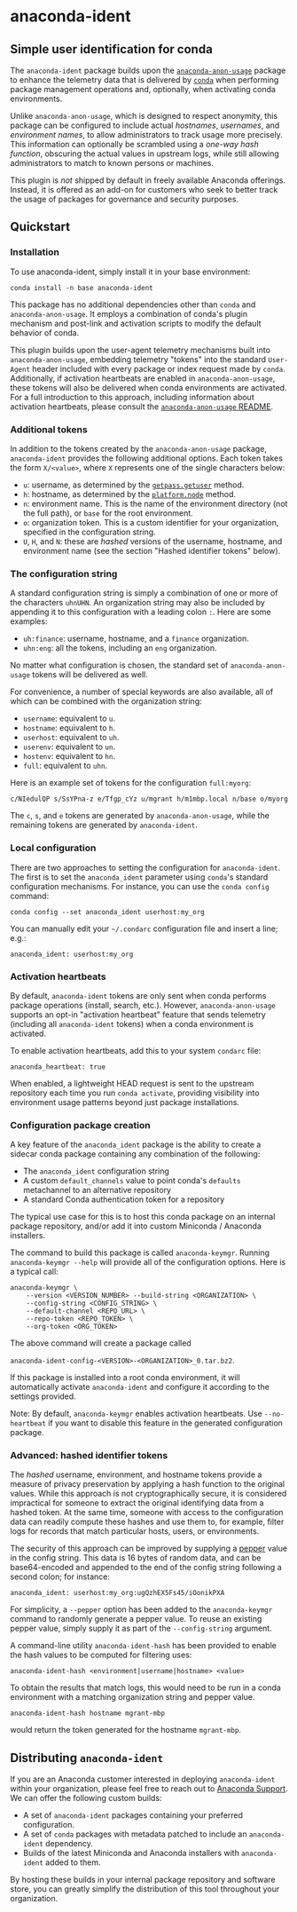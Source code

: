 # anaconda-ident

## Simple user identification for conda

The `anaconda-ident` package builds upon the
[`anaconda-anon-usage`](https://github.com/anaconda/anaconda-anon-usage)
package to enhance the telemetry data that is delivered by
[`conda`](https://docs.conda.io/) when performing package management
operations and, optionally, when activating conda environments.

Unlike `anaconda-anon-usage`, which is designed to respect anonymity,
this package can be configured to include actual *hostnames*, *usernames*,
and *environment names*, to allow administrators to track usage more
precisely. This information can optionally be scrambled using a
*one-way hash function*, obscuring the actual values in upstream logs,
while still allowing administrators to match to known persons or machines.

This plugin is _not_ shipped by default in freely available Anaconda offerings.
Instead, it is offered as an add-on for customers who seek to better track the
usage of packages for governance and security purposes.

## Quickstart

### Installation

To use anaconda-ident, simply install it in your base environment:

```
conda install -n base anaconda-ident
```
This package has no additional dependencies other than `conda` and
`anaconda-anon-usage`. It employs a combination of conda's plugin
mechanism and post-link and activation scripts to modify the default
behavior of conda.

This plugin builds upon the user-agent telemetry mechanisms built
into `anaconda-anon-usage`, embedding telemetry "tokens" into the
standard `User-Agent` header included with every package or index
request made by `conda`. Additionally, if activation heartbeats are
enabled in `anaconda-anon-usage`, these tokens will also be delivered
when conda environments are activated. For a full introduction to this
approach, including information about activation heartbeats, please
consult the [`anaconda-anon-usage` README](https://github.com/anaconda/anaconda-anon-usage/blob/main/README.md).

### Additional tokens

In addition to the tokens created by the `anaconda-anon-usage` package,
`anaconda-ident` provides the following additional options.
Each token takes the form `X/<value>`, where `X` represents one
of the single characters below:

- `u`: username, as determined by the
   [`getpass.getuser`](https://docs.python.org/3/library/getpass.html#getpass.getuser) method.
- `h`: hostname, as determined by the
   [`platform.node`](https://docs.python.org/3/library/platform.html#platform.node) method.
- `n`: environment name. This is the name of the environment
  directory (not the full path), or `base` for the root environment.
- `o`: organization token. This is a custom identifier for your organization,
  specified in the configuration string.
- `U`, `H`, and `N`: these are _hashed_ versions of the username, hostname, and environment name (see the section "Hashed identifier tokens" below).

### The configuration string

A standard configuration string is simply a combination of one
or more of the characters `uhnUHN`. An organization string may also
be included by appending it to this configuration with a leading colon `:`.
Here are some examples:

- `uh:finance`: username, hostname, and a `finance` organization.
- `uhn:eng`: all the tokens, including an `eng` organization.

No matter what configuration is chosen, the standard set of
`anaconda-anon-usage` tokens will be delivered as well.

For convenience, a number of special keywords are also available,
all of which can be combined with the organization string:

- `username`: equivalent to `u`.
- `hostname`: equivalent to `h`.
- `userhost`: equivalent to `uh`.
- `userenv`: equivalent to `un`.
- `hostenv`: equivalent to `hn`.
- `full`: equivalent to `uhn`.

Here is an example set of tokens for the configuration `full:myorg`:

```
c/NIedulQP s/SsYPna-z e/Tfgp_cYz u/mgrant h/m1mbp.local n/base o/myorg
```

The `c`, `s`, and `e` tokens are generated by `anaconda-anon-usage`,
while the remaining tokens are generated by `anaconda-ident`.

### Local configuration

There are two approaches to setting the configuration for
`anaconda-ident`. The first is to set the `anaconda_ident` parameter using `conda`'s standard configuration mechanisms.
For instance, you can use the `conda config` command:

```
conda config --set anaconda_ident userhost:my_org
```
You can manually edit your `~/.condarc` configuration file and
insert a line; e.g.:

```
anaconda_ident: userhost:my_org
```

### Activation heartbeats

By default, `anaconda-ident` tokens are only sent when conda performs package
operations (install, search, etc.). However, `anaconda-anon-usage` supports an
opt-in "activation heartbeat" feature that sends telemetry (including all
`anaconda-ident` tokens) when a conda environment is activated.

To enable activation heartbeats, add this to your system `condarc` file:

```
anaconda_heartbeat: true
```

When enabled, a lightweight HEAD request is sent to the upstream repository
each time you run `conda activate`, providing visibility into environment
usage patterns beyond just package installations.

### Configuration package creation

A key feature of the `anaconda_ident` package is the ability
to create a sidecar conda package containing any combination
of the following:

- The `anaconda_ident` configuration string
- A custom `default_channels` value to point conda's `defaults`
  metachannel to an alternative repository
- A standard Conda authentication token for a repository

The typical use case for this is to host this conda package
on an internal package repository, and/or add it into
custom Miniconda / Anaconda installers.

The command to build this package is called `anaconda-keymgr`.
Running `anaconda-keymgr --help` will provide all of the
configuration options. Here is a typical call:

```
anaconda-keymgr \
    --version <VERSION_NUMBER> --build-string <ORGANIZATION> \
    --config-string <CONFIG_STRING> \
    --default-channel <REPO_URL> \
    --repo-token <REPO_TOKEN> \
    --org-token <ORG_TOKEN>
```

The above command will create a package called

`anaconda-ident-config-<VERSION>-<ORGANIZATION>_0.tar.bz2`.

If this package is installed into a root conda environment,
it will automatically activate `anaconda-ident` and configure
it according to the settings provided.

Note: By default, `anaconda-keymgr` enables activation heartbeats.
Use `--no-heartbeat` if you want to disable this feature in the
generated configuration package.

### Advanced: hashed identifier tokens

The _hashed_ username, environment, and hostname tokens provide
a measure of privacy preservation by applying a hash function
to the original values. While this approach is not cryptographically
secure, it is considered impractical for someone to extract the
original identifying data from a hashed token. At the same time,
someone with access to the configuration data can readily compute
these hashes and use them to, for example, filter logs for
records that match particular hosts, users, or environments.

The security of this approach can be improved by supplying a
[pepper](https://en.wikipedia.org/wiki/Pepper_(cryptography))
value in the config string. This data is 16 bytes of random
data, and can be base64-encoded and appended to the end of
the config string following a second colon; for instance:

```
anaconda_ident: userhost:my_org:ugQzhEX5Fs45/iOonikPXA
```

For simplicity, a `--pepper` option has been added to the
`anaconda-keymgr` command to randomly generate a pepper value.
To reuse an existing pepper value, simply supply it as part
of the `--config-string` argument.

A command-line utility `anaconda-ident-hash` has been provided
to enable the hash values to be computed for filtering uses:

```
anaconda-ident-hash <environment|username|hostname> <value>
```
To obtain the results that match logs, this would need to be
run in a conda environment with a matching organization
string and pepper value.

```
anaconda-ident-hash hostname mgrant-mbp
```
would return the token generated for the hostname `mgrant-mbp`.

## Distributing `anaconda-ident`

If you are an Anaconda customer interested in deploying
`anaconda-ident` within your organization, please feel free to
reach out to [Anaconda Support](mailto:support@anaconda.com).
We can offer the following custom builds:

- A set of `anaconda-ident` packages containing your
  preferred configuration.
- A set of `conda` packages with metadata patched to
  include an `anaconda-ident` dependency.
- Builds of the latest Miniconda and Anaconda installers
  with `anaconda-ident` added to them.

By hosting these builds in your internal package repository
and software store, you can greatly simplify the distribution
of this tool throughout your organization.
